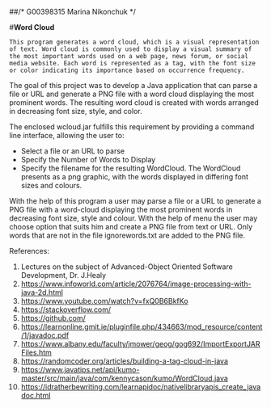 ##/* G00398315 Marina Nikonchuk */

#**Word Cloud**

	This program generates a word cloud, which is a visual representation of text. Word cloud is commonly used to display a visual summary of the most important words used on a web page, news forum, or social media website. Each word is represented as a tag, with the font size or color indicating its importance based on occurrence frequency.

The goal of this project was to develop a Java application that can parse a file or URL and generate a PNG file with a word cloud displaying the most prominent words. The resulting word cloud is created with words arranged in decreasing font size, style, and color.

The enclosed wcloud.jar fulfills this requirement by providing a command line interface, allowing the user to:

- Select a file or an URL to parse
- Specify the Number of Words to Display
- Specify the filename for the resulting WordCloud.
The WordCloud presents as a png graphic, with the words displayed in differing font sizes and colours.

With the help of this program a user may parse a file or a URL to generate a PNG file with a word-cloud displaying the most prominent words in decreasing font size, style and colour. With the help of menu the user  may choose option that suits him and create a PNG file from text or URL. Only words that are not in the file ignorewords.txt are added to the PNG file. 

References:

1) Lectures on the subject of Advanced-Object Oriented Software Development, Dr. J.Healy  
2) https://www.infoworld.com/article/2076764/image-processing-with-java-2d.html
3) https://www.youtube.com/watch?v=fxQ0B6BkfKo  
4) https://stackoverflow.com/
5) https://github.com/
6) https://learnonline.gmit.ie/pluginfile.php/434663/mod_resource/content/1/javadoc.pdf
7) https://www.albany.edu/faculty/jmower/geog/gog692/ImportExportJARFiles.htm 
8) https://randomcoder.org/articles/building-a-tag-cloud-in-java 
9) https://www.javatips.net/api/kumo-master/src/main/java/com/kennycason/kumo/WordCloud.java 
10) https://idratherbewriting.com/learnapidoc/nativelibraryapis_create_javadoc.html  

